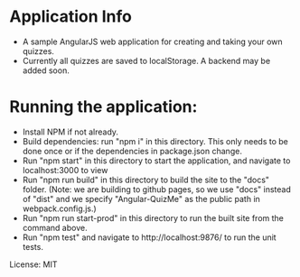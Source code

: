 # Application Info

* A sample AngularJS web application for creating and taking your own quizzes.
* Currently all quizzes are saved to localStorage. A backend may be added soon.

# Running the application:

* Install NPM if not already.
* Build dependencies: run "npm i" in this directory. This only needs to be done once or if the dependencies in package.json change.
* Run "npm start" in this directory to start the application, and navigate to localhost:3000 to view
* Run "npm run build" in this directory to build the site to the "docs" folder. (Note: we are building to github pages, so we use "docs" instead of "dist" and we specify "Angular-QuizMe" as the public path in webpack.config.js.)
* Run "npm run start-prod" in this directory to run the built site from the command above.
* Run "npm test" and navigate to http://localhost:9876/ to run the unit tests.

License: MIT